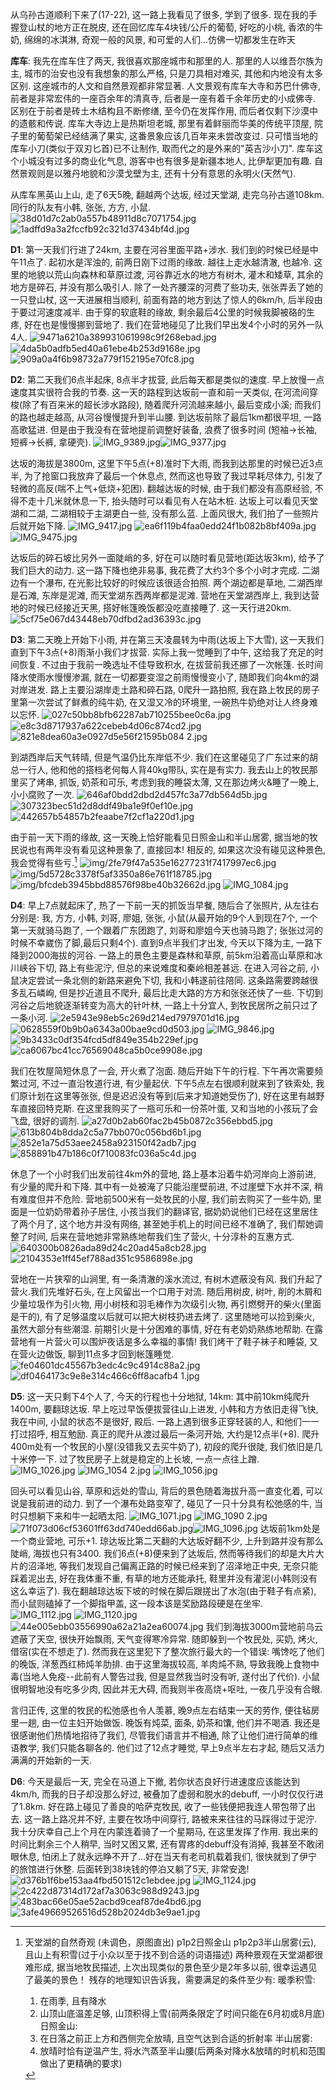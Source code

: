 从乌孙古道顺利下来了(17-22), 这一路上我看见了很多, 学到了很多. 现在我的手握登山杖的地方正在脱皮, 还在回忆库车4块钱/公斤的葡萄, 好吃的小桃, 香浓的牛奶, 绵绵的冰淇淋, 奇观一般的风景, 和可爱的人们...仿佛一切都发生在昨天

**库车**: 我先在库车住了两天, 我很喜欢那座城市和那里的人. 那里的人以维吾尔族为主, 城市的治安也没有我想象的那么严格, 只是刀具相对难买, 其他和内地没有太多区别. 这座城市的人文和自然景观都非常显著. 人文景观有库车大寺和苏巴什佛寺, 前者是非常宏伟的一座百余年的清真寺, 后者是一座有着千余年历史的小成佛寺. 区别在于前者是砖土木结构且不断修缮, 至今仍在发挥作用, 而后者仅剩下沙漠中的遗骸和传说. 库车大寺边上是热斯坦老城, 那里有着鲜丽而华美的传统平顶屋, 院子里的葡萄架已经结满了果实, 这番景象应该几百年来未尝改变过. 只可惜当地的库车小刀(类似于双刃匕首)已不让制作, 取而代之的是外来的"英吉沙小刀". 库车这个小城没有过多的商业化气息, 游客中也有很多是新疆本地人, 比伊犁更加有趣. 自然景观则是以雅丹地貌和沙漠戈壁为主, 还有十分有意思的永明火(天然气).

从库车黑英山上山, 走了6天5晚, 翻越两个达坂, 经过天堂湖, 走完乌孙古道108km. 同行的队友有小韩, 张张, 方方, 小鼠.
![38d01d7c2ab0a557b48911d8c7071754.jpg](../assets/img/2024-08-30-%E4%B9%8C%E5%AD%99%E5%8F%A4%E9%81%93%E6%B8%B8%E8%AE%B0/3331696da3d8402ccf86c064080e8dd1614f2a41.jpg "wikilink")
![1adffd9a3a2fccfb92c321d37434bf4d.jpg](../assets/img/2024-08-30-%E4%B9%8C%E5%AD%99%E5%8F%A4%E9%81%93%E6%B8%B8%E8%AE%B0/b35d27d9518b1d4ea4286539371c145dcdcb0700.jpg "wikilink")

**D1**: 第一天我们行进了24km, 主要在河谷里面平路+涉水. 我们到的时候已经是中午11点了. 起初水是浑浊的, 前两日刚下过雨的缘故. 越往上走水越清澈, 也越冷. 这里的地貌以荒山向森林和草原过渡, 河谷靠近水的地方有树木, 灌木和矮草, 其余的地方是碎石, 并没有那么吸引人. 除了一处齐腰深的河费了些功夫, 张张弄丢了她的一只登山杖, 这一天进展相当顺利, 前面有路的地方到达了惊人的6km/h, 后半段由于要过河速度减半. 由于穿的软底鞋的缘故, 剩余最后4公里的时候我脚被硌的生疼, 好在也是慢慢挪到营地了. 我们在营地碰见了比我们早出发4个小时的另外一队4人.
![9471a6210a389931061998c9f268ebad.jpg](../assets/img/2024-08-30-%E4%B9%8C%E5%AD%99%E5%8F%A4%E9%81%93%E6%B8%B8%E8%AE%B0/d224812ac5f827ec3d94b038bf6133a1fc7ae45d.jpg "wikilink")
![4da5b0adfb5ed40a61ebe4b253d9168e.jpg](../assets/img/2024-08-30-%E4%B9%8C%E5%AD%99%E5%8F%A4%E9%81%93%E6%B8%B8%E8%AE%B0/06245ff89d2bf247ee3c96f9f60bd61fb2ff5829.jpg "wikilink")![909a0a4f6b98732a779f152195e70fc8.jpg](../assets/img/2024-08-30-%E4%B9%8C%E5%AD%99%E5%8F%A4%E9%81%93%E6%B8%B8%E8%AE%B0/5c45c4696bf666a8049fed0d5f8ac3dc82a2e99d.jpg "wikilink")

**D2**: 第二天我们6点半起床, 8点半才拔营, 此后每天都是类似的速度. 早上放慢一点速度其实很符合我的节奏. 这一天的路程到达坂前一直和前一天类似, 在河流间穿梭(除了有百来米的超长涉水路段), 随着爬升河流越来越小, 最后变成小溪; 而我们的路也越走越高, 从河谷慢慢提升到半山腰. 到达坂前除了最后1km都很平坦, 一路高歌猛进. 但是由于我没有在营地提前调整好装备, 浪费了很多时间 (短袖-\>长袖, 短裤-\>长裤, 拿硬壳).
![IMG_9389.jpg](../assets/img/2024-08-30-%E4%B9%8C%E5%AD%99%E5%8F%A4%E9%81%93%E6%B8%B8%E8%AE%B0/8d5f8e9a223d6e35eb40556516e68a8f5a70f0db.jpg "wikilink")![IMG_9377.jpg](../assets/img/2024-08-30-%E4%B9%8C%E5%AD%99%E5%8F%A4%E9%81%93%E6%B8%B8%E8%AE%B0/f25345c7ccac2f3231ab7e7063d1d492194e336a.jpg "wikilink")

达坂的海拔是3800m, 这里下午5点(+8)准时下大雨, 而我到达那里的时候已近3点半, 为了抢窗口我放弃了最后一个休息点, 然而这也导致了我过早耗尽体力, 引发了轻微的高反(喘不上气+低烧+犯困). 翻越达坂的时候, 由于我们都没有高原经验, 不得不走十几米就休息一下, 抬头随时可以看见有人在站木桩. 达坂上可以看见天堂湖和二湖, 二湖相较于主湖更白一些, 没有那么蓝. 上面风很大, 我们拍了一些照片后就开始下降.
![IMG_9417.jpg](../assets/img/2024-08-30-%E4%B9%8C%E5%AD%99%E5%8F%A4%E9%81%93%E6%B8%B8%E8%AE%B0/66568e00ac57dd20a45a0c9d0674f0956e74151b.jpg "wikilink")
![ea6f119b4faa0edd24f1b082b8bf409a.jpg](../assets/img/2024-08-30-%E4%B9%8C%E5%AD%99%E5%8F%A4%E9%81%93%E6%B8%B8%E8%AE%B0/ea2345bc4de580856390fb4f94c509adae909351.jpg "wikilink")
![IMG_9475.jpg](../assets/img/2024-08-30-%E4%B9%8C%E5%AD%99%E5%8F%A4%E9%81%93%E6%B8%B8%E8%AE%B0/a77f814eebae996501e5a1f0bc3e02fa6387c9e4.jpg "wikilink")

达坂后的碎石坡比另外一面陡峭的多, 好在可以随时看见营地(距达坂3km), 给予了我们巨大的动力. 这一路下降也绝非易事, 我花费了大约3个多个小时才完成. 二湖边有一个瀑布, 在光影比较好的时候应该很适合拍照. 两个湖边都是草地, 二湖西岸是石滩, 东岸是泥滩, 而天堂湖东西两岸都是泥滩. 营地在天堂湖西岸上, 我到达营地的时候已经接近天黑, 搭好帐篷晚饭都没吃直接睡了. 这一天行进20km.
![5cf75e067d43448eb70dfbd2ad36393c.jpg](../assets/img/2024-08-30-%E4%B9%8C%E5%AD%99%E5%8F%A4%E9%81%93%E6%B8%B8%E8%AE%B0/606d19bb3cc131831e93966d7e422a847beb1e14.jpg "wikilink")

**D3**: 第二天晚上开始下小雨, 并在第三天凌晨转为中雨(达坂上下大雪), 这一天我们直到下午3点(+8)雨渐小我们才拔营. 实际上我一觉睡到了中午, 这给我了充足的时间恢复. 不过由于我前一晚选址不佳导致积水, 在拔营前我还挪了一次帐篷. 长时间降水使雨水慢慢渗漏, 就在一切都要变湿之前雨慢慢变小了, 随即我们向4km的湖对岸进发. 路上主要沿湖岸走土路和碎石路, 0爬升一路拍照, 我在路上牧民的房子里第一次尝试了鲜煮的纯牛奶, 在又湿又冷的环境里, 一碗热牛奶绝对让人终身难以忘怀.
![027c50bb8bfb62287ab710255bee0c6a.jpg](../assets/img/2024-08-30-%E4%B9%8C%E5%AD%99%E5%8F%A4%E9%81%93%E6%B8%B8%E8%AE%B0/4cafb2730f0c1a2fe67c94d79f5a230cbff06cb0.jpg "wikilink")![e8c3d8717937a622cebeb4d06c874cd2.jpg](../assets/img/2024-08-30-%E4%B9%8C%E5%AD%99%E5%8F%A4%E9%81%93%E6%B8%B8%E8%AE%B0/e9bac3b6aac0a52081b78acb1b035ee4c89cb23a.jpg "wikilink")![821e8dea60a3e0927d5e56f21595b084 2.jpg](../assets/img/2024-08-30-%E4%B9%8C%E5%AD%99%E5%8F%A4%E9%81%93%E6%B8%B8%E8%AE%B0/529dfe329caed0acea44ea41c426449927a350b7.jpg "wikilink")

到湖西岸后天气转晴, 但是气温仍比东岸低不少. 我们在这里碰见了广东过来的胡总一行人, 他和他的搭档老何每人背40kg带队, 实在是有实力. 我去山上的牧民那里买了烤串, 抓饭, 奶茶和可乐, 考虑到我的睡袋太薄, 又在那边烤火&睡了一晚上, 小小腐败了一次.
![646af0bdd2dbd2d457fc3a77db564d5b.jpg](../assets/img/2024-08-30-%E4%B9%8C%E5%AD%99%E5%8F%A4%E9%81%93%E6%B8%B8%E8%AE%B0/8d6a0c54139b00e34a312f8ec24498abf2d362c5.jpg "wikilink")
![307323bec51d2d8ddf49ba1e9f0ef10e.jpg](../assets/img/2024-08-30-%E4%B9%8C%E5%AD%99%E5%8F%A4%E9%81%93%E6%B8%B8%E8%AE%B0/2059cb32b54e432c7441391bb412912694952915.jpg "wikilink")
![442657b54857b2feaabe7f2cf1a220d1.jpg](../assets/img/2024-08-30-%E4%B9%8C%E5%AD%99%E5%8F%A4%E9%81%93%E6%B8%B8%E8%AE%B0/dd68256993692971be4fec229161d6cace19a899.jpg "wikilink")

由于前一天下雨的缘故, 这一天晚上恰好能看见日照金山和半山居雾, 据当地的牧民说也有两年没有看见这种景象了, 直接回本! 相反的, 如果这次没有碰见这种景色, 我会觉得有些亏.[^1]
![img/2fe79f47a535e16277231f7417997ec6.jpg](../assets/img/2024-08-30-%E4%B9%8C%E5%AD%99%E5%8F%A4%E9%81%93%E6%B8%B8%E8%AE%B0/54b2fdc306c49cf36ad421a3270482b61cff462b.jpg "wikilink")
![img/5d5728c3378f5af3350a86e761f18785.jpg](../assets/img/2024-08-30-%E4%B9%8C%E5%AD%99%E5%8F%A4%E9%81%93%E6%B8%B8%E8%AE%B0/eddb56d4ff1fda65898f77efb7a2fab6d2743956.jpg "wikilink")
![img/bfcdeb3945bbd88576f98be40b32662d.jpg](../assets/img/2024-08-30-%E4%B9%8C%E5%AD%99%E5%8F%A4%E9%81%93%E6%B8%B8%E8%AE%B0/effcf56b8d97aca26d34d664642fc8cae8852fe8.jpg "wikilink")
![IMG_1084.jpg](../assets/img/2024-08-30-%E4%B9%8C%E5%AD%99%E5%8F%A4%E9%81%93%E6%B8%B8%E8%AE%B0/6fd9c5bbe14c38125494eef344baf42de8cbbc6c.jpg "wikilink")

**D4**: 早上7点就起床了, 热了一下前一天的抓饭当早餐, 随后合了张照片, 从左往右分别是: 我, 方方, 小韩, 刘哥, 廖姐, 张张, 小鼠(从最开始的9个人到现在7个, 一个第一天就骑马跑了, 一个跟着广东团跑了, 刘哥和廖姐今天也骑马跑了; 张张过河的时候不幸崴伤了脚,最后只剩4个). 直到9点半我们才出发, 今天以下降为主, 一路下降到2000海拔的河谷. 一路上的景色主要是森林和草原, 前5km沿着高山草原和冰川峡谷下切, 路上有些泥泞, 但总的来说难度和秦岭相差甚远. 在进入河谷之前, 小鼠决定尝试一条北侧的新路来避免下切, 我和小韩遂前往陪同. 这条路需要跨越很多乱石嶙峋, 但是抄近道且不爬升, 最后比走大路的方方和张张还快了一些. 下切到河谷之后地貌逐渐转变为高大的针叶林, 一路上十分宜人, 到牧民居所之前只过了一条小河.
![2e5943e98eb5c269d214ed7979701d16.jpg](../assets/img/2024-08-30-%E4%B9%8C%E5%AD%99%E5%8F%A4%E9%81%93%E6%B8%B8%E8%AE%B0/5477912f07b60ad6032fd10074917c16a1091fb0.jpg "wikilink")
![0628559f0b9b0a6343a00bae9cd0d503.jpg](../assets/img/2024-08-30-%E4%B9%8C%E5%AD%99%E5%8F%A4%E9%81%93%E6%B8%B8%E8%AE%B0/6c3213fff48d3d93fb994c4f5234b4806a6d653e.jpg "wikilink")
![IMG_9846.jpg](../assets/img/2024-08-30-%E4%B9%8C%E5%AD%99%E5%8F%A4%E9%81%93%E6%B8%B8%E8%AE%B0/636d0ecaf71e9fff37afdea6edcf752b4a40351d.jpg "wikilink")![9b3433c0df354fcd5df849e354b229ef.jpg](../assets/img/2024-08-30-%E4%B9%8C%E5%AD%99%E5%8F%A4%E9%81%93%E6%B8%B8%E8%AE%B0/899935eb50e3d4481c14d3cbf225e883a5434e4a.jpg "wikilink")
![ca6067bc41cc76569048ca5b0ce9908e.jpg](../assets/img/2024-08-30-%E4%B9%8C%E5%AD%99%E5%8F%A4%E9%81%93%E6%B8%B8%E8%AE%B0/d08e8b30ea3f149fbe67ca3b9be81d892338d6e5.jpg "wikilink")

我们在牧屋简短休息了一会, 开火煮了泡面. 随后开始下午的行程. 下午再次需要频繁过河, 不过一直沿牧道行进, 有少量起伏. 下午5点左右很顺利就来到了铁索处, 我们原计划在这里等张张, 但是迟迟没有等到(后来才知道她受伤了), 好在这里有越野车直接回特克斯. 在这里我购买了一瓶可乐和一份茶叶蛋, 又和当地的小孩玩了会飞盘, 很好的调剂.
![a27d0b2ab60fac2b45b0872c356ebbd5.jpg](../assets/img/2024-08-30-%E4%B9%8C%E5%AD%99%E5%8F%A4%E9%81%93%E6%B8%B8%E8%AE%B0/d723778ec80160134857d4988873f751706c1164.jpg "wikilink")
![613b804b8dda2c5a77bb070c056bd6b1.jpg](../assets/img/2024-08-30-%E4%B9%8C%E5%AD%99%E5%8F%A4%E9%81%93%E6%B8%B8%E8%AE%B0/4b915d070a13b7606e327f32303b0e84dd49c290.jpg "wikilink")
![852e1a75d53aee2458a923150f42adb7.jpg](../assets/img/2024-08-30-%E4%B9%8C%E5%AD%99%E5%8F%A4%E9%81%93%E6%B8%B8%E8%AE%B0/6411db8e6c630216de6307f840d016b8f573c0e8.jpg "wikilink")![858891b47b186c0f710083fc036a5c4d.jpg](../assets/img/2024-08-30-%E4%B9%8C%E5%AD%99%E5%8F%A4%E9%81%93%E6%B8%B8%E8%AE%B0/4270a84735d2e691710f675cffef575443c400f6.jpg "wikilink")

休息了一个小时我们出发前往4km外的营地, 路上基本沿着牛奶河岸向上游前进, 有少量的爬升和下降. 其中有一处被淹了只能沿崖壁前进, 不过崖壁下水并不深, 稍有难度但并不危险. 营地前500米有一处牧民的小屋, 我们前去购买了一些牛奶, 里面是一位奶奶带着孙子居住, 小孩当我们的翻译官, 据奶奶说他们已经在这里居住了两个月了, 这个地方并没有网络, 甚至她手机上的时间已经不准确了, 我们帮她调整了时间, 后来在营地她非常熟练地帮我们生了营火, 十分淳朴的互惠方式.
![640300b0826ada89d24c20ad45a8cb28.jpg](../assets/img/2024-08-30-%E4%B9%8C%E5%AD%99%E5%8F%A4%E9%81%93%E6%B8%B8%E8%AE%B0/11cb408c61dca7076eedc60be9b0113fdc8cd7e9.jpg "wikilink")
![2104353e1ff45ef788ad351c9586898e.jpg](../assets/img/2024-08-30-%E4%B9%8C%E5%AD%99%E5%8F%A4%E9%81%93%E6%B8%B8%E8%AE%B0/6c056ff6819f0934b575e3ff9ebc3c446f8d6176.jpg "wikilink")

营地在一片狭窄的山涧里, 有一条清澈的溪水流过, 有树木遮蔽没有风. 我们升起了营火.我们先堆好石头, 在上风留出一个口用于对流. 随后用树皮, 树叶, 削的木屑和少量垃圾作为引火物, 用小树枝和羽毛棒作为次级引火物, 再引燃劈开的柴火(里面是干的), 有了足够温度以后就可以把大树枝扔进去烤了. 这里随地可以捡到柴火, 虽然大部分有些潮湿. 前期引火是十分困难的事情, 好在有老奶奶熟练地帮助. 在露营地有一片营火可以围炉夜话是多么幸福的事情! 我们烤干了鞋子袜子和睡袋, 又在营火边做饭, 聊到11点多才回到帐篷睡觉.
![fe04601dc45567b3edc4c9c4914c88a2.jpg](../assets/img/2024-08-30-%E4%B9%8C%E5%AD%99%E5%8F%A4%E9%81%93%E6%B8%B8%E8%AE%B0/10c82fc65d6d053a102d5dc49a38066a3dfe07a6.jpg "wikilink")
![df0464173c9e8e314c466c6ff8acafb4 1.jpg](../assets/img/2024-08-30-%E4%B9%8C%E5%AD%99%E5%8F%A4%E9%81%93%E6%B8%B8%E8%AE%B0/705684b84bb9f1f8199d56a2e0d43c819637338d.jpg "wikilink")

**D5**: 这一天只剩下4个人了, 今天的行程也十分地狱, 14km: 其中前10km纯爬升1400m, 要翻琼达坂. 早上吃过早饭便拔营往山上进发, 小韩和方方依旧走得飞快, 我在中间, 小鼠的状态不是很好, 殿后. 一路上遇到很多正穿轻装的人, 和他们一一打过招呼, 相互勉励. 真正的爬升从渡过最后一条河开始, 大约是12点半(+8). 爬升400m处有一个牧民的小屋(没错我又去买牛奶了), 初段的爬升很陡, 我们依旧是几十米停一下. 过了牧民房子上就是稳定的上长坡, 一点一点往上蹭.
![IMG_1026.jpg](../assets/img/2024-08-30-%E4%B9%8C%E5%AD%99%E5%8F%A4%E9%81%93%E6%B8%B8%E8%AE%B0/4fe5f1f2d59d90050802084c407387a59f6a3977.jpg "wikilink")
![IMG_1054 2.jpg](../assets/img/2024-08-30-%E4%B9%8C%E5%AD%99%E5%8F%A4%E9%81%93%E6%B8%B8%E8%AE%B0/000aeea3c5bc92f460307290c160000febc28da3.jpg "wikilink")
![IMG_1056.jpg](../assets/img/2024-08-30-%E4%B9%8C%E5%AD%99%E5%8F%A4%E9%81%93%E6%B8%B8%E8%AE%B0/243d4c42d9dd53fcaf75a84483733748f56848c8.jpg "wikilink")

回头可以看见山谷, 草原和远处的雪山, 背后的景色随着海拔升高一直变化着, 可以说是我前进的动力. 到了一个瀑布处路变窄了, 碰见了一只十分具有松弛感的牛, 当时只想躺下来和牛一起晒太阳.
![IMG_1071.jpg](../assets/img/2024-08-30-%E4%B9%8C%E5%AD%99%E5%8F%A4%E9%81%93%E6%B8%B8%E8%AE%B0/06ec1498310fb376cf72a732277f88e0dc986198.jpg "wikilink")
![IMG_1090 2.jpg](../assets/img/2024-08-30-%E4%B9%8C%E5%AD%99%E5%8F%A4%E9%81%93%E6%B8%B8%E8%AE%B0/4804e6b445003ed9bdcd5ce326a42494546b8a6c.jpg "wikilink")
![71f073d06cf53601ff63dd740edd66ab.jpg](../assets/img/2024-08-30-%E4%B9%8C%E5%AD%99%E5%8F%A4%E9%81%93%E6%B8%B8%E8%AE%B0/b399de4287ec2d0574baced76390401fde831a4c.jpg "wikilink")![IMG_1096.jpg](../assets/img/2024-08-30-%E4%B9%8C%E5%AD%99%E5%8F%A4%E9%81%93%E6%B8%B8%E8%AE%B0/763af5de7c8953efcbb66884f24f8d465b640421.jpg "wikilink")
达坂前1km处是一个商业营地, 可乐+1. 琼达坂比第二天翻的大达坂好翻不少, 上升到路并没有那么陡峭, 海拔也只有3400. 我们6点(+8)便来到了达坂后, 然而等待我们的却是大片大片的沼泽地, 等我们发现自己偏离正路的时候已经来到了沼泽地正中央, 无奈只能踩着泥出去, 好在我体重不重, 有草的地方还能承托, 鞋里并没有灌泥(小韩则没有这么幸运了). 我在翻越琼达坂下坡的时候在脚后跟搓出了水泡(由于鞋子有点紧), 而小鼠则磕掉了一个脚指甲盖, 这一段本该是奖励路段硬是在坐牢.
![IMG_1112.jpg](../assets/img/2024-08-30-%E4%B9%8C%E5%AD%99%E5%8F%A4%E9%81%93%E6%B8%B8%E8%AE%B0/89a9146139fa4478269157ec118eab0e8621671d.jpg "wikilink")
![IMG_1120.jpg](../assets/img/2024-08-30-%E4%B9%8C%E5%AD%99%E5%8F%A4%E9%81%93%E6%B8%B8%E8%AE%B0/32a7425e7e17c67540dc1f805d9c3f20f32d72c8.jpg "wikilink")
![44e005ebb03556990a62a21a2ea60074.jpg](../assets/img/2024-08-30-%E4%B9%8C%E5%AD%99%E5%8F%A4%E9%81%93%E6%B8%B8%E8%AE%B0/adceee7f58367e96a2a82e24c41f3ed76a678117.jpg "wikilink")
我们到海拔3000m营地前乌云遮蔽了天空, 很快开始飘雨, 天气变得寒冷异常. 随即躲到一个牧民处, 买奶, 烤火, 借宿(实在不想走了). 然而我在这里犯下了整次旅行最大的一个错误: 嘴馋吃了他们的晚饭, 洋葱西红柿炖羊肋排. 由于这里海拔较高, 羊肉炖不熟, 导致我晚上食物中毒(当地人免疫--此前有人警告过我, 但是显然我当时没有听, 遂付出了代价). 小鼠很明智地没有吃多少肉, 因此并无大碍, 而我则半夜高烧+呕吐, 一夜几乎没有合眼.

言归正传, 这里的牧民的松弛感也令人羡慕, 晚9点左右结束一天的劳作, 便往毡房里一趟, 由一位主妇开始做饭. 晚饭有炖菜, 面条, 奶茶和馕, 他们并不喝酒. 我还是很感谢他们热情地招待了我们, 尽管我们语言并不相通, 除了让他们进行简单的维语教学, 我们只能各聊各的. 他们过了12点才睡觉, 早上9点半左右才起, 随后又活力满满的开始新的一天.

**D6**: 今天是最后一天, 完全在马道上下撤, 若你状态良好行进速度应该能达到4km/h, 而我的日子却没那么好过, 被叠加了虚弱和脱水的debuff, 一小时仅仅行进了1.8km. 好在路上碰见了善良的哈萨克牧民, 收了一些钱便把我连人带包带了出去. 这一路上路况并不好, 主要在牧场中间穿行, 路被来来往往的马踩得过于泥泞. 我十分庆幸自己上个月在内蒙连着骑了一个星期马, 在这里发挥了作用. 我出来的时间比剩余三个人稍早, 当时又困又累, 还有胃疼的debuff没有消掉, 我甚至不敢闭眼休息, 怕闭上了就永远睁不开了...好在当天有老司机载着我们, 很快就到了伊宁的旅馆进行休整. 后面转到38块钱的停泊又躺了5天, 非常安逸!
![d376b1f6be153aa4fbd501512c1ebdee.jpg](../assets/img/2024-08-30-%E4%B9%8C%E5%AD%99%E5%8F%A4%E9%81%93%E6%B8%B8%E8%AE%B0/fd7d25f088387f5f9f22d11316e0b49c0bb07427.jpg "wikilink")
![IMG_1124.jpg](../assets/img/2024-08-30-%E4%B9%8C%E5%AD%99%E5%8F%A4%E9%81%93%E6%B8%B8%E8%AE%B0/9db8e07192c62a17d726d6516347e1a100ec7743.jpg "wikilink")
![2c422d87314d172af7a3063c988d9243.jpg](../assets/img/2024-08-30-%E4%B9%8C%E5%AD%99%E5%8F%A4%E9%81%93%E6%B8%B8%E8%AE%B0/d21868244db215ae3c709aad275563422d7b35f3.jpg "wikilink")
![483bac66e05ae52acbd9ceaf87de4bd6.jpg](../assets/img/2024-08-30-%E4%B9%8C%E5%AD%99%E5%8F%A4%E9%81%93%E6%B8%B8%E8%AE%B0/05f33e0d06a778969b1d7acfae409744dc2149f7.jpg "wikilink")
![3afe49669526516d528b2024db3e9ae1.jpg](../assets/img/2024-08-30-%E4%B9%8C%E5%AD%99%E5%8F%A4%E9%81%93%E6%B8%B8%E8%AE%B0/6a36e0d0702de5725f9efd486beb0dc0795ba2e4.jpg "wikilink")

[^1]: 天堂湖的自然奇观
    (未调色，原图直出)
    p1p2日照金山
    p1p2p3半山居雾(云), 且山上有积雪(过于小众以至于找不到合适的词语描述)
    两种景观在天堂湖都很难形成, 据当地牧民描述, 上次出现类似的景色至少是2年多以前, 很幸运遇见了最美的景色！
    残存的地理知识告诉我，需要满足的条件至少有:
    暖季积雪:
    1. 在雨季, 且有降水
    2. 山顶山底温差足够, 山顶积得上雪(前两条限定了时间只能在6月初或8月底)
    日照金山:
    3. 在日落之前正上方和西侧完全放晴, 且空气达到合适的折射率
    半山居雾:
    4. 放晴时恰有逆温产生, 将水汽蒸至半山腰(后两条对降水&放晴的时机和范围做出了更精确的要求)
